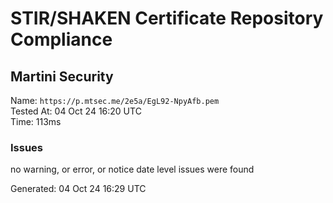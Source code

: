 # STIR/SHAKEN Certificate Repository Compliance

## Martini Security

Name: `https://p.mtsec.me/2e5a/EgL92-NpyAfb.pem`\
Tested At: 04 Oct 24 16:20 UTC\
Time: 113ms

### Issues

no warning, or error, or notice date level issues were found

Generated: 04 Oct 24 16:29 UTC